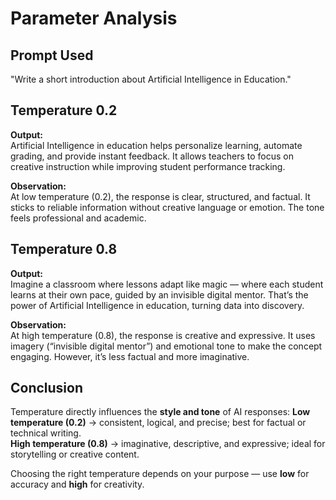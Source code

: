 # Parameter Analysis

## Prompt Used
"Write a short introduction about Artificial Intelligence in Education."

## Temperature 0.2
**Output:**  
Artificial Intelligence in education helps personalize learning, automate grading, and provide instant feedback. It allows teachers to focus on creative instruction while improving student performance tracking.

**Observation:**  
At low temperature (0.2), the response is clear, structured, and factual. It sticks to reliable information without creative language or emotion. The tone feels professional and academic.

## Temperature 0.8
**Output:**  
Imagine a classroom where lessons adapt like magic — where each student learns at their own pace, guided by an invisible digital mentor. That’s the power of Artificial Intelligence in education, turning data into discovery.

**Observation:**  
At high temperature (0.8), the response is creative and expressive. It uses imagery (“invisible digital mentor”) and emotional tone to make the concept engaging. However, it’s less factual and more imaginative.

## Conclusion
Temperature directly influences the **style and tone** of AI responses:
**Low temperature (0.2)** → consistent, logical, and precise; best for factual or technical writing.  
**High temperature (0.8)** → imaginative, descriptive, and expressive; ideal for storytelling or creative content.  

Choosing the right temperature depends on your purpose — use **low** for accuracy and **high** for creativity.